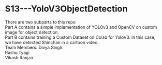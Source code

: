 # S13---YoloV3ObjectDetection
There are two subparts to this repo  
Part A contains a simple implementation of YOLOv3 and OpenCV on custom image for object detection.  
Part B contains training a Custom Dataset on Colab for YoloV3. In this case, we have detected Shinchan in a cartoon video.  
Team Members: Divya Singh  
              Rashu Tyagi  
              Vikash Ranjan
